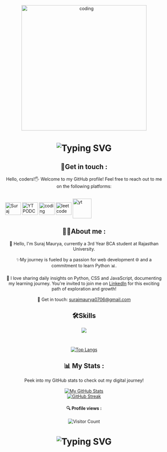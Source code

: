 <div id="header" align="center">
<img align="center" alt="coding" width="400" src="https://encrypted-tbn0.gstatic.com/images?q=tbn:ANd9GcS0XlWQdSfXoVTBQGNvlnf060Nkxdp47TIMAQ&usqp=CAU">
<div align="center"> 
    <h1>  
        <img src="https://readme-typing-svg.herokuapp.com?font=Jetbrains+mono&size=25&duration=3200&color=4FC3F7&center=true&vCenter=true&width=450&lines=Hey..+I'm+Suraj+Maurya;Welcome+to+my+Github+profile!;Passionate+about+Coding!;Exploring+new+technologies!;Let's+code+together!;" alt="Typing SVG"/> 
    </h1>
</div>

<h2 >🔗Get in touch :</h2>         

Hello, coders!🖐 Welcome to my GitHub profile! Feel free to reach out to me on the following platforms: <br> <br>
<p align="left">
<a href="https://www.linkedin.com/in/suraj-maurya93" target="blank"><img align="center" src="https://raw.githubusercontent.com/rahuldkjain/github-profile-readme-generator/master/src/images/icons/Social/linked-in-alt.svg" alt="Suraj Maurya" height="40" width="50" /></a>
<a href="https://outube/HxgnzT8Tj9g?si=lFjZW2PFS90HFe6B" target="blank"><img align="center" src="https://raw.githubusercontent.com/rahuldkjain/github-profile-readme-generator/master/src/images/icons/Social/youtube.svg" alt="YT PODCAST" height="40" width="50"/></a>
<a href="https://www.naukri.com/code360/profile/Surajmaurya" target="blank"><img align="center" src="https://manu-karenite.github.io/portfolio/img/cn.png" alt="coding ninjas" height="40" width="50" /></a>
<a href="https://leetcode.com/u/Suraj_Maurya93" target="blank"><img align="center" src="https://cdn.iconscout.com/icon/free/png-512/leetcode-3628885-3030025.png" alt="leetcode" height="40" width="50" /></a>
<a href="https://www.yutube.com/@neeru_05" target="blank"><img align="center" src="https://static.vecteezy.com/system/resources/previews/018/930/575/original/youtube-logo-youtube-icon-transparent-free-png.png" alt="yt" height="63" width="60" /></a>
</p>
         
<h2 >👩‍💻About me : </h2>
 🌿 Hello, I'm Suraj Maurya, currently a 3rd Year BCA student at Rajasthan University.
<br><br>
✨My journey is fueled by a passion for web development 🌐 and a commitment to learn Python 📊.
<br><br>
📅 I love sharing daily insights on Python, CSS and JavaScript, documenting my learning journey. You're invited to join me on <a href="https://www.linkedin.com/in/Suraj-maurya93" target="new"> LinkedIn</a> for this exciting path of exploration and growth!
<br><br>
📩 Get in touch: 
    <a href="mailto: surajmaurya0706@gmail.com">surajmaurya0706@gmail.com</a>
    <br>
    
<h2>🛠Skills</h2>
<p>
<a href="https://skillicons.dev">
    <img margin="8px" src="https://skillicons.dev/icons?i=html,css,js,tailwindcss,react,cpp,python" />
  </a>
</p>
<br>
    
[![Top Langs](https://github-readme-stats.vercel.app/api/top-langs/?username=surajmaurya93&layout=compact&theme=dark&langs_count=10&card_width=445)](https://github.com/anuraghazra/github-readme-stats)

## 📊 My Stats :
Peek into my GitHub stats to check out my digital journey! <br> <br>
[![My GitHub Stats](https://github-readme-stats.vercel.app/api/?username=surajmaurya93&count_private=true&theme=tokyonight&show_icons=true)](https://github.com/suraj-coding0) <br>
[![GitHub Streak](https://github-readme-streak-stats.herokuapp.com?user=surajmaurya93&theme=dark)](https://git.io/streak-stats)

#### 🔍 Profile views :
![Visitor Count](https://profile-counter.glitch.me/surajmaurya93/count.svg)

<div align="center">
    <h1>
        <img src="https://readme-typing-svg.herokuapp.com?font=Jetbrains+mono&size=27&duration=3200&color=3E92CC&center=true&vCenter=true&width=650&lines=Enjoy+Coding..;Code+with+passion+,+create+with+purpose.;Commit+to+your+dreams+,+push+to+GitHub.;Craft+your+dreams+with+code.;Dream+big+,+code+bigger.." alt="Typing SVG"/>
    </h1>
</div>
